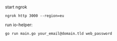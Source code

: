 start ngrok

```
ngrok http 3000 --region=eu
```

run io-helper:

```
go run main.go your_email@domain.tld web_password
```

